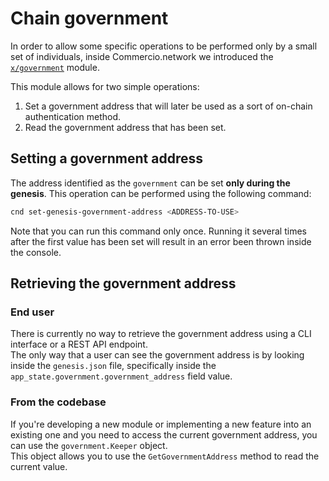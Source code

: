 # Chain government
In order to allow some specific operations to be performed only by a small set of individuals, 
inside Commercio.network we introduced the [`x/government`](../../../x/government) module. 

This module allows for two simple operations: 

1. Set a government address that will later be used as a sort of on-chain authentication method. 
2. Read the government address that has been set. 

## Setting a government address 
The address identified as the `government` can be set **only during the genesis**.
This operation can be performed using the following command: 

```bash
cnd set-genesis-government-address <ADDRESS-TO-USE>
```

Note that you can run this command only once.
Running it several times after the first value has been set will result in an error been thrown inside the console.

## Retrieving the government address
### End user
There is currently no way to retrieve the government address using a CLI interface or a REST API endpoint.  
The only way that a user can see the government address is by looking inside the `genesis.json` file, 
specifically inside the `app_state.government.government_address` field value.  

### From the codebase
If you're developing a new module or implementing a new feature into an existing one and you need to access the current 
government address, you can use the `government.Keeper` object.  
This object allows you to use the `GetGovernmentAddress` method to read the current value.
